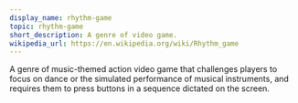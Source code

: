 ```yaml
---
display_name: rhythm-game
topic: rhythm-game
short_description: A genre of video game.
wikipedia_url: https://en.wikipedia.org/wiki/Rhythm_game
---
```

A genre of music-themed action video game that challenges players to focus on dance or the simulated performance of musical instruments, and requires them to press buttons in a sequence dictated on the screen.
